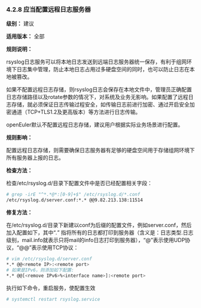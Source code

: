 ### 4.2.8 应当配置远程日志服务器

**级别：** 建议

**适用版本：** 全部

**规则说明：** 

rsyslog日志服务可以将本地日志发送到远端日志服务器统一保存，有利于组网环境下日志集中管理，防止本地日志占用过多硬盘空间的同时，也可以防止日志在本地被篡改。

如果不配置远程日志存储，则rsyslog日志会保存在本地文件中，管理员正确配置日志存储路径以及rotate参数的情况下，对系统及业务无影响。如果配置了远程日志存储，就必须保证日志传输过程安全，如传输日志前进行加密、通过开启安全加密通道（TCP+TLS1.2及更高版本）等方法进行日志传输。

openEuler默认不配置远程日志存储，建议用户根据实际业务场景进行配置。

**规则影响：**

配置远程日志存储，则需要确保日志服务器有足够的硬盘空间用于存储组网环境下所有服务器上报的日志。

**检查方法：**

检查/etc/rsyslog.d/目录下配置文件中是否已经配置相关字段：

```bash
# grep -irE "^*.*@*:[0-9]+$" /etc/rsyslog.d/*.conf
/etc/rsyslog.d/server.conf:*.* @@9.82.213.138:11514
```

**修复方法：**

在/etc/rsyslog.d/目录下新建以conf为后缀的配置文件，例如server.conf，然后加入配置如下，其中“*.*” 指将所有的日志都打印到服务器（含义是：日志类型.日志级别，mail.info就表示只将mail的info日志打印到服务器），“@”表示使用UDP协议，“@@”表示使用TCP协议：

```bash
# vim /etc/rsyslog.d/server.conf
*.* @@<remote IP>:<remote port>
# 如果是IPv6，则添加如下配置:
*.* @@[<remove IPv6>%<interface name>]:<remote port>
```

执行如下命令，重启服务，使配置生效

```bash
# systemctl restart rsyslog.service
```